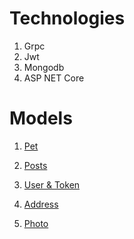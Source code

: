# Technologies

1. Grpc
2. Jwt 
3. Mongodb
4. ASP NET Core



# Models

1. [Pet](https://github.com/blowin/PetFinder/tree/main/PetFinder.Backend/PetFinder.Backend.Domain/Pets)

2. [Posts](https://github.com/blowin/PetFinder/tree/main/PetFinder.Backend/PetFinder.Backend.Domain/Posts)

3. [User & Token](https://github.com/blowin/PetFinder/tree/main/PetFinder.Backend/PetFinder.Backend.Domain/Users)

4. [Address](https://github.com/blowin/PetFinder/blob/main/PetFinder.Backend/PetFinder.Backend.Domain/Address.cs)

5. [Photo](https://github.com/blowin/PetFinder/blob/main/PetFinder.Backend/PetFinder.Backend.Domain/Photo.cs)


